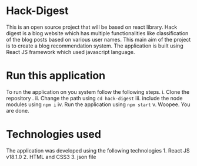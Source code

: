 # Hack-Digest
This is an open source project that will be based on react library. Hack digest is a blog website which has multiple functionalities like classification of the blog posts based on various user names. This main aim of the project is to create a blog recommendation system. The application is built using React JS framework which used javascript language.  

# Run this application 
To run the application on you system follow the following steps.
    i. Clone the repository . 
    ii. Change the path using `cd hack-digest`
    iii. include the node modules using `npm i`
    iv. Run the application using  `npm start`
    v. Woopee. You are done. 

# Technologies used
The application was developed using the following technologies 
    1. React JS v18.1.0
    2. HTML and CSS3 
    3. json file


